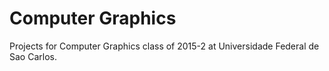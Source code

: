 # Computer Graphics

Projects for Computer Graphics class of 2015-2 at Universidade Federal de Sao Carlos.
